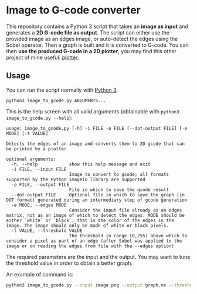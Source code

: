 # Image to G-code converter

This repository contains a Python 3 script that takes an **image as input** and generates a **2D G-code file as output**. The script can either use the provided image as an edges image, or auto-detect the edges using the Sobel operator. Then a graph is built and it is converted to G-code. You can then **use the produced G-code in a 2D plotter**, you may find this other project of mine useful: [plotter](https://github.com/Stypox/plotter).

## Usage

You can run the script normally with [Python 3](https://www.python.org/downloads/):
```
python3 image_to_gcode.py ARGUMENTS...
```
This is the help screen with all valid arguments (obtainable with `python3 image_to_gcode.py --help`):
```
usage: image_to_gcode.py [-h] -i FILE -o FILE [--dot-output FILE] [-e MODE] [-t VALUE]

Detects the edges of an image and converts them to 2D gcode that can be printed by a plotter

optional arguments:
  -h, --help            show this help message and exit
  -i FILE, --input FILE
                        Image to convert to gcode; all formats supported by the Python imageio library are supported
  -o FILE, --output FILE
                        File in which to save the gcode result
  --dot-output FILE     Optional file in which to save the graph (in DOT format) generated during an intermediary step of gcode generation
  -e MODE, --edges MODE
                        Consider the input file already as an edges matrix, not as an image of which to detect the edges. MODE should be either `white` or `black`, that is the color of the edges in the image. The image should only be made of white or black pixels.
  -t VALUE, --threshold VALUE
                        The threshold in range (0,255) above which to consider a pixel as part of an edge (after Sobel was applied to the image or on reading the edges from file with the --edges option)
```

The required parameters are the input and the output. You may want to tune the threshold value in order to obtain a better graph.

An example of command is:
```sh
python3 image_to_gcode.py --input image.png --output graph.nc --threshold 100
```